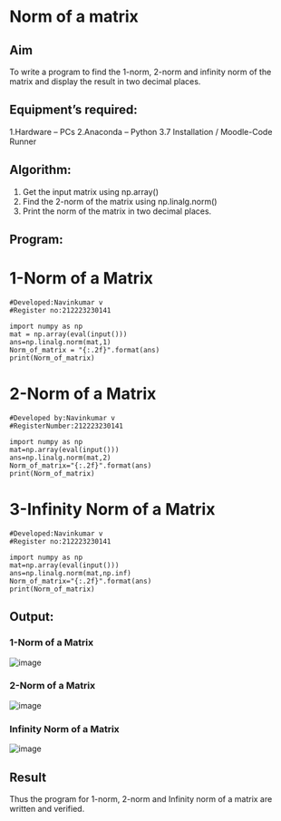 # Norm of a matrix
## Aim
To write a program to find the 1-norm, 2-norm and infinity norm of the matrix and display the result in two decimal places.
## Equipment’s required:
1.Hardware – PCs
2.Anaconda – Python 
3.7 Installation / Moodle-Code Runner
## Algorithm:
1. Get the input matrix using np.array()   
2. Find the 2-norm of the matrix using np.linalg.norm()
3. Print the norm of the matrix in two decimal places.
## Program:
# 1-Norm of a Matrix
```
#Developed:Navinkumar v
#Register no:212223230141

import numpy as np
mat = np.array(eval(input()))
ans=np.linalg.norm(mat,1)
Norm_of_matrix = "{:.2f}".format(ans)
print(Norm_of_matrix)
```
# 2-Norm of a Matrix
```
#Developed by:Navinkumar v
#RegisterNumber:212223230141

import numpy as np
mat=np.array(eval(input()))
ans=np.linalg.norm(mat,2)
Norm_of_matrix="{:.2f}".format(ans)
print(Norm_of_matrix)
```
# 3-Infinity Norm of a Matrix
```
#Developed:Navinkumar v
#Register no:212223230141

import numpy as np
mat=np.array(eval(input()))
ans=np.linalg.norm(mat,np.inf)
Norm_of_matrix="{:.2f}".format(ans)
print(Norm_of_matrix)
```
## Output:
### 1-Norm of a Matrix
![image](https://github.com/navinofficial/Norm-of-a-matrix/assets/151710204/1272159a-c979-4157-a084-0ad9ee043243)
### 2-Norm of a Matrix
![image](https://github.com/navinofficial/Norm-of-a-matrix/assets/151710204/28cc16b9-a018-4fea-b3ac-5270f47ec4f8)
### Infinity Norm of a Matrix
![image](https://github.com/navinofficial/Norm-of-a-matrix/assets/151710204/377abbde-d59f-4c6b-b3d4-98a104409ae7)
## Result
Thus the program for 1-norm, 2-norm and Infinity norm of a matrix are written and verified.
